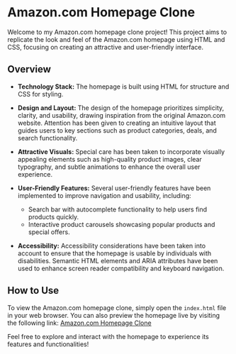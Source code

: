 # Amazon.com Homepage Clone

Welcome to my Amazon.com homepage clone project! This project aims to replicate the look and feel of the Amazon.com homepage using HTML and CSS, focusing on creating an attractive and user-friendly interface.

## Overview

- **Technology Stack:** The homepage is built using HTML for structure and CSS for styling.
  
- **Design and Layout:** The design of the homepage prioritizes simplicity, clarity, and usability, drawing inspiration from the original Amazon.com website. Attention has been given to creating an intuitive layout that guides users to key sections such as product categories, deals, and search functionality.

- **Attractive Visuals:** Special care has been taken to incorporate visually appealing elements such as high-quality product images, clear typography, and subtle animations to enhance the overall user experience.

- **User-Friendly Features:** Several user-friendly features have been implemented to improve navigation and usability, including:
  - Search bar with autocomplete functionality to help users find products quickly.
  - Interactive product carousels showcasing popular products and special offers.

- **Accessibility:** Accessibility considerations have been taken into account to ensure that the homepage is usable by individuals with disabilities. Semantic HTML elements and ARIA attributes have been used to enhance screen reader compatibility and keyboard navigation.

## How to Use

To view the Amazon.com homepage clone, simply open the `index.html` file in your web browser. You can also preview the homepage live by visiting the following link: [Amazon.com Homepage Clone]([https://your-github-username.github.io/amazon-homepage-clone/](https://github.com/Hammad-Zubair-off/Amazon-Clone))

Feel free to explore and interact with the homepage to experience its features and functionalities!
